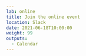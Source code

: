 ```yaml
---
lab: online
title: Join the online event
location: Slack
date: 2021-06-18T10:00:00
weight: 99
outputs:
  - Calendar
---
```

